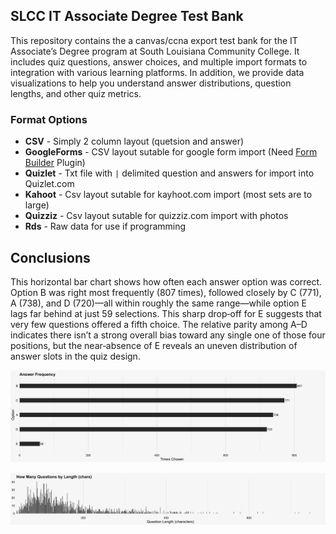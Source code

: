 
## SLCC IT Associate Degree Test Bank

This repository contains the a canvas/ccna export test bank for the IT Associate’s Degree program at South Louisiana Community College. It includes quiz questions, answer choices, and multiple import formats to integration with various learning platforms.  In addition, we provide data visualizations to help you understand answer distributions, question lengths, and other quiz metrics.


### Format Options
- **CSV** - Simply 2 column layout (quetsion and answer)
- **GoogleForms** - CSV layout sutable for google form import (Need [Form Builder](https://workspace.google.com/marketplace/app/form_builder/133781775166) Plugin)
- **Quizlet** - Txt file with `|` delimited question and answers for import into Quizlet.com
- **Kahoot** - Csv layout sutable for kayhoot.com import (most sets are to large)
- **Quizziz** - Csv layout sutable for quizziz.com import with photos
- **Rds** - Raw data for use if programming

## Conclusions
This horizontal bar chart shows how often each answer option was correct. Option B was right most frequently (807 times), followed closely by C (771), A (738), and D (720)—all within roughly the same range—while option E lags far behind at just 59 selections. This sharp drop‐off for E suggests that very few questions offered a fifth choice. The relative parity among A–D indicates there isn’t a strong overall bias toward any single one of those four positions, but the near‐absence of E reveals an uneven distribution of answer slots in the quiz design.

![Option Relative](output/frequency.png)


![Question Length](output/quiz_question_length.png)
